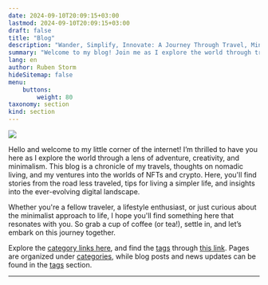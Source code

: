 ```yaml
---
date: 2024-09-10T20:09:15+03:00
lastmod: 2024-09-10T20:09:15+03:00
draft: false
title: "Blog"
description: "Wander, Simplify, Innovate: A Journey Through Travel, Minimalism, and the Digital World"
summary: "Welcome to my blog! Join me as I explore the world through travel, minimalism, and the digital frontier of NFTs and crypto. Here, I share my experiences, tips for a simpler lifestyle, and insights into nomadic living. Let’s embark on this journey together!"
lang: en
author: Ruben Storm
hideSitemap: false
menu: 
    buttons:
        weight: 80
taxonomy: section
kind: section
---
```

![][HeaderImage]

Hello and welcome to my little corner of the internet! I’m thrilled to have you here as I explore the world through a lens of adventure, creativity, and minimalism. This blog is a chronicle of my travels, thoughts on nomadic living, and my ventures into the worlds of NFTs and crypto. Here, you'll find stories from the road less traveled, tips for living a simpler life, and insights into the ever-evolving digital landscape.

Whether you're a fellow traveler, a lifestyle enthusiast, or just curious about the minimalist approach to life, I hope you'll find something here that resonates with you. So grab a cup of coffee (or tea!), settle in, and let’s embark on this journey together.

Explore the [category links here][defCatLink], and find the [tags][defTagsLink] through [this link][defTagsLink]. Pages are organized under [categories][defCatLink], while blog posts and news updates can be found in the [tags][defTagsLink] section.

---



[HeaderImage]: /images/header-blog.webp
[defCatLink]: /en/categories/
[defTagsLink]: /en/tags/